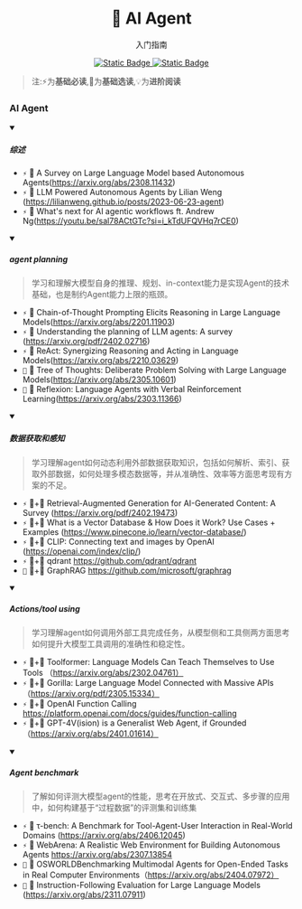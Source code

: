 <p align="center">
    <h1 align="center">🤖 AI Agent</h1>
    <p align="center">入门指南</p>
    <p align="center">
        <a href="https://github.com/PKU-DAIR">
            <img alt="Static Badge" src="https://img.shields.io/badge/%C2%A9-PKU--DAIR-%230e529d?labelColor=%23003985">
        </a>
        <a href="https://github.com/PKU-DAIR">
            <img alt="Static Badge" src="https://img.shields.io/badge/PKU--DAIR-black?logo=github">
        </a>
    </p>
</p>

> 注:⚡为**基础必读**,💎为**基础选读**,💡为**进阶阅读**

### AI Agent

<details open>
<summary>

##### 综述

</summary>

- `⚡` 📄 A Survey on Large Language Model based Autonomous Agents(https://arxiv.org/abs/2308.11432)
- `⚡` 📄 LLM Powered Autonomous Agents by Lilian Weng (https://lilianweng.github.io/posts/2023-06-23-agent)
- `⚡` 📄 What's next for AI agentic workflows ft. Andrew Ng(https://youtu.be/sal78ACtGTc?si=i_kTdUFQVHq7rCE0)

</details>

<details open>
<summary>

##### agent planning

</summary>

> 学习和理解大模型自身的推理、规划、in-context能力是实现Agent的技术基础，也是制约Agent能力上限的瓶颈。

- `⚡` 📄 Chain-of-Thought Prompting Elicits Reasoning in Large Language Models(https://arxiv.org/abs/2201.11903)
- `⚡` 📄 Understanding the planning of LLM agents: A survey (https://arxiv.org/pdf/2402.02716)
- `⚡` 📄 ReAct: Synergizing Reasoning and Acting in Language Models(https://arxiv.org/abs/2210.03629)
- `💎` 📄 Tree of Thoughts: Deliberate Problem Solving with Large Language Models(https://arxiv.org/abs/2305.10601)
- `💎` 📄 Reflexion: Language Agents with Verbal Reinforcement Learning(https://arxiv.org/abs/2303.11366)

</details>

<details open>
<summary>

##### 数据获取和感知

</summary>

> 学习理解agent如何动态利用外部数据获取知识，包括如何解析、索引、获取外部数据，如何处理多模态数据等，并从准确性、效率等方面思考现有方案的不足。

- `⚡` 📄+💭 Retrieval-Augmented Generation for AI-Generated Content: A Survey (https://arxiv.org/pdf/2402.19473)
- `⚡` 📄+💭 What is a Vector Database & How Does it Work? Use Cases + Examples (https://www.pinecone.io/learn/vector-database/)
- `⚡` 📄+💭 CLIP: Connecting text and images by OpenAI (https://openai.com/index/clip/)
- `⚡` 📄+💭 qdrant https://github.com/qdrant/qdrant
- `💎` 📄+💭 GraphRAG https://github.com/microsoft/graphrag

</details>

<details open>
<summary>

##### Actions/tool using

</summary>

> 学习理解agent如何调用外部工具完成任务，从模型侧和工具侧两方面思考如何提升大模型工具调用的准确性和稳定性。

- `⚡` 📄+💭 Toolformer: Language Models Can Teach Themselves to Use Tools （https://arxiv.org/abs/2302.04761）
- `⚡` 📄+💭 Gorilla: Large Language Model Connected with Massive APIs（https://arxiv.org/pdf/2305.15334）
- `⚡` 📄+💭 OpenAI Function Calling https://platform.openai.com/docs/guides/function-calling
- `⚡` 📄+💭 GPT-4V(ision) is a Generalist Web Agent, if Grounded （https://arxiv.org/abs/2401.01614）

</details>

<details open>
<summary>

##### Agent benchmark

</summary>

> 了解如何评测大模型agent的性能，思考在开放式、交互式、多步骤的应用中，如何构建基于“过程数据”的评测集和训练集

- `⚡` 📄 τ-bench: A Benchmark for Tool-Agent-User Interaction in Real-World Domains (https://arxiv.org/abs/2406.12045)
- `⚡` 📄 WebArena: A Realistic Web Environment for Building Autonomous Agents https://arxiv.org/abs/2307.13854
- `💎` 📄 OSWORLDBenchmarking Multimodal Agents for Open-Ended Tasks in Real Computer Environments（https://arxiv.org/abs/2404.07972）
- `💎` 📄 Instruction-Following Evaluation for Large Language Models (https://arxiv.org/abs/2311.07911)

</details>

